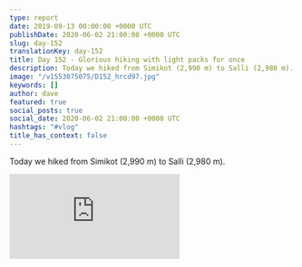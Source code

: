 ```yaml
---
type: report
date: 2019-09-13 00:00:00 +0000 UTC
publishDate: 2020-06-02 21:00:00 +0000 UTC
slug: day-152
translationKey: day-152
title: Day 152 - Glorious hiking with light packs for once
description: Today we hiked from Simikot (2,990 m) to Salli (2,980 m).
image: "/v1553075075/D152_hrcd97.jpg"
keywords: []
author: dave
featured: true
social_posts: true
social_date: 2020-06-02 21:00:00 +0000 UTC
hashtags: "#vlog"
title_has_context: false
---
```


Today we hiked from Simikot (2,990 m) to Salli (2,980 m).

<iframe class="youtube75" src="https://www.youtube.com/embed/rqLcXZS6Jnk" frameborder="0" allow="accelerometer; autoplay; encrypted-media; gyroscope; picture-in-picture" allowfullscreen></iframe>


